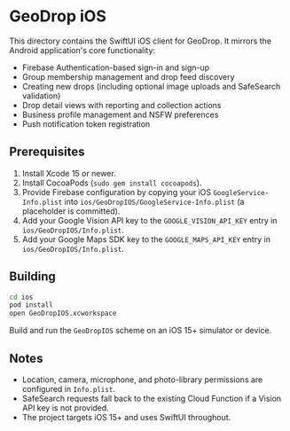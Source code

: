 # GeoDrop iOS

This directory contains the SwiftUI iOS client for GeoDrop. It mirrors the Android application's core functionality:

* Firebase Authentication-based sign-in and sign-up
* Group membership management and drop feed discovery
* Creating new drops (including optional image uploads and SafeSearch validation)
* Drop detail views with reporting and collection actions
* Business profile management and NSFW preferences
* Push notification token registration

## Prerequisites

1. Install Xcode 15 or newer.
2. Install CocoaPods (`sudo gem install cocoapods`).
3. Provide Firebase configuration by copying your iOS `GoogleService-Info.plist` into `ios/GeoDropIOS/GoogleService-Info.plist` (a placeholder is committed).
4. Add your Google Vision API key to the `GOOGLE_VISION_API_KEY` entry in `ios/GeoDropIOS/Info.plist`.
5. Add your Google Maps SDK key to the `GOOGLE_MAPS_API_KEY` entry in `ios/GeoDropIOS/Info.plist`.

## Building

```sh
cd ios
pod install
open GeoDropIOS.xcworkspace
```

Build and run the `GeoDropIOS` scheme on an iOS 15+ simulator or device.

## Notes

* Location, camera, microphone, and photo-library permissions are configured in `Info.plist`.
* SafeSearch requests fall back to the existing Cloud Function if a Vision API key is not provided.
* The project targets iOS 15+ and uses SwiftUI throughout.